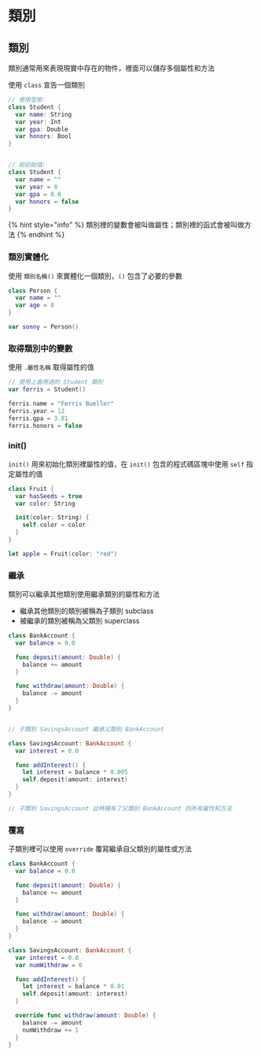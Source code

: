 # 類別

## 類別

類別通常用來表現現實中存在的物件，裡面可以儲存多個屬性和方法

使用 `class` 宣告一個類別

```swift
// 使用型態:
class Student {
  var name: String
  var year: Int
  var gpa: Double
  var honors: Bool
}


// 給初始值:
class Student {
  var name = ""
  var year = 0
  var gpa = 0.0
  var honors = false
}
```

{% hint style="info" %}
類別裡的變數會被叫做屬性；類別裡的函式會被叫做方法
{% endhint %}

### 類別實體化

使用 `類別名稱()` 來實體化一個類別，`()` 包含了必要的參數

```swift
class Person {
  var name = ""
  var age = 0
}

var sonny = Person()
```

### 取得類別中的變數

使用 `.屬性名稱` 取得屬性的值

```swift
// 使用上面用過的 Student 類別
var ferris = Student()

ferris.name = "Ferris Bueller"
ferris.year = 12
ferris.gpa = 3.81
ferris.honors = false
```

### init()

`init()` 用來初始化類別裡屬性的值，在 `init()` 包含的程式碼區塊中使用 `self` 指定屬性的值

```swift
class Fruit {
  var hasSeeds = true 
  var color: String

  init(color: String) {
    self.color = color
  }
}

let apple = Fruit(color: "red")
```

### 繼承

類別可以繼承其他類別使用繼承類別的屬性和方法

* 繼承其他類別的類別被稱為子類別 subclass
* 被繼承的類別被稱為父類別 superclass

```swift
class BankAccount {
  var balance = 0.0

  func deposit(amount: Double) {
    balance += amount
  }

  func withdraw(amount: Double) {
    balance -= amount
  }
}


// 子類別 SavingsAccount 繼承父類別 BankAccount

class SavingsAccount: BankAccount {
  var interest = 0.0

  func addInterest() {
    let interest = balance * 0.005
    self.deposit(amount: interest)
  }
}

// 子類別 SavingsAccount 此時擁有了父類別 BankAccount 的所有屬性和方法
```

### 覆寫

子類別裡可以使用 `override` 覆寫繼承自父類別的屬性或方法

```swift
class BankAccount {
  var balance = 0.0

  func deposit(amount: Double) {
    balance += amount
  }

  func withdraw(amount: Double) {
    balance -= amount
  }
}

class SavingsAccount: BankAccount {
  var interest = 0.0
  var numWithdraw = 0

  func addInterest() {
    let interest = balance * 0.01
    self.deposit(amount: interest)
  }

  override func withdraw(amount: Double) {
    balance -= amount
    numWithdraw += 1
  }
}
```
